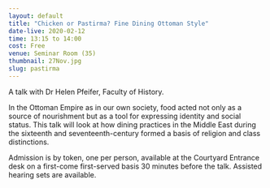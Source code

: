 ```yaml
---
layout: default
title: "Chicken or Pastirma? Fine Dining Ottoman Style"
date-live: 2020-02-12
time: 13:15 to 14:00
cost: Free
venue: Seminar Room (35)
thumbnail: 27Nov.jpg
slug: pastirma
---
```

A talk with Dr Helen Pfeifer, Faculty of History.

In the Ottoman Empire as in our own society, food acted not only as a source of nourishment but as a tool for expressing identity and social status. This talk will look at how dining practices in the Middle East during the sixteenth and seventeenth-century formed a basis of religion and class distinctions.

Admission is by token, one per person, available at the Courtyard Entrance desk on a first-come first-served basis 30 minutes before the talk. Assisted hearing sets are available.
